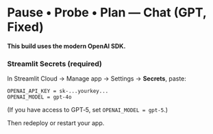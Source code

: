 # Pause • Probe • Plan — Chat (GPT, Fixed)

**This build uses the modern OpenAI SDK.**

### Streamlit Secrets (required)
In Streamlit Cloud → Manage app → Settings → **Secrets**, paste:
```
OPENAI_API_KEY = sk-...yourkey...
OPENAI_MODEL = gpt-4o
```
(If you have access to GPT‑5, set `OPENAI_MODEL = gpt-5`.)

Then redeploy or restart your app.
